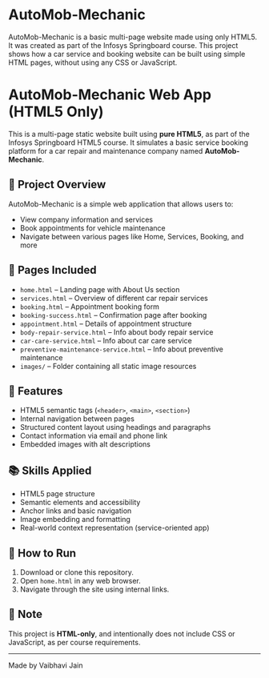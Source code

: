 # AutoMob-Mechanic
AutoMob-Mechanic is a basic multi-page website made using only HTML5. It was created as part of the Infosys Springboard course. This project shows how a car service and booking website can be built using simple HTML pages, without using any CSS or JavaScript.

# AutoMob-Mechanic Web App (HTML5 Only)

This is a multi-page static website built using **pure HTML5**, as part of the Infosys Springboard HTML5 course. It simulates a basic service booking platform for a car repair and maintenance company named **AutoMob-Mechanic**.

## 🚗 Project Overview

AutoMob-Mechanic is a simple web application that allows users to:

* View company information and services
* Book appointments for vehicle maintenance
* Navigate between various pages like Home, Services, Booking, and more

## 📁 Pages Included

* `home.html` – Landing page with About Us section
* `services.html` – Overview of different car repair services
* `booking.html` – Appointment booking form
* `booking-success.html` – Confirmation page after booking
* `appointment.html` – Details of appointment structure
* `body-repair-service.html` – Info about body repair service
* `car-care-service.html` – Info about car care service
* `preventive-maintenance-service.html` – Info about preventive maintenance
* `images/` – Folder containing all static image resources

## 🎯 Features

* HTML5 semantic tags (`<header>`, `<main>`, `<section>`)
* Internal navigation between pages
* Structured content layout using headings and paragraphs
* Contact information via email and phone link
* Embedded images with alt descriptions

## 📚 Skills Applied

* HTML5 page structure
* Semantic elements and accessibility
* Anchor links and basic navigation
* Image embedding and formatting
* Real-world context representation (service-oriented app)

## 🚀 How to Run

1. Download or clone this repository.
2. Open `home.html` in any web browser.
3. Navigate through the site using internal links.

## 📌 Note

This project is **HTML-only**, and intentionally does not include CSS or JavaScript, as per course requirements.

---

Made by Vaibhavi Jain
